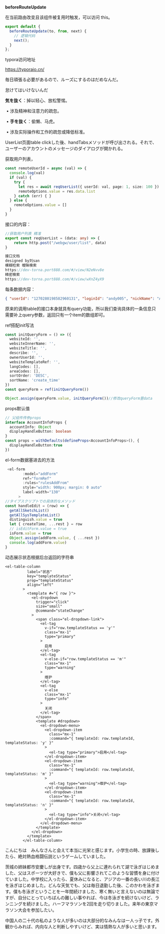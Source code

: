 **beforeRouteUpdate**



在当前路由改变且该组件被复用时触发，可以访问 this。

```javascript
export default {
  beforeRouteUpdate(to, from, next) {
    // 逻辑代码
    next();
  }
};
```

typora访问地址

https://typoraio.cn/



毎日頑張る必要があるので、ルーズにするのはだめなんだ。

怠けてはいけないんだ



**気を抜く**：掉以轻心、放松警惕。

​	•	涉及精神和注意力的疏忽。

​	•	**手を抜く**：偷懒、马虎。

​	•	涉及实际操作和工作的疏忽或降低标准。





UserList页面table clickした後、handTabsメソッドが呼び出される。それで、ユーザーのアカウントのメッセージのダイアログが開かれる。

获取用户列表，

```typescript
const remoteUserId = async (val) => {
  console.log(val)
  if (val) {
    try {
      let res = await reqUserList({ userId: val, page: 1, size: 100 })
      remoteOptions.value = res.data.list
    } catch (err) { }
  } else {
    remoteOptions.value = []
  }
}
```

接口的内容：

```ts
//获取用户列表 精准
export const reqUserList = (data: any) => {
    return http.post("/webgw/user/list", data)
}

接口文档
designed by刘san
模糊检索 曖昧検索
https://dev-torna.port888.com/#/view/N2eNvv8e
精密検索
https://dev-torna.port888.com/#/view/wXnZ4yX9
```



每条数据内容：

```json
{ "userId": "1270280198582960131", "loginId": "andy005", "nickName": "Andy005", "regTime": 1722900000000, "userLevel": 1, "userStatus": "y", "userType": "u", "isAgent": "n", "parentId": "0", "parentLoginId": "", "parentNickName": "", "isFrontUser": "n", "teamStatus": "", "regIP": "", "innerDistribution": "", "innerTags": "", "userMemo": "不要删除-不要修改-前端开发使用-andy", "upperMemo": "", "kolMemo": "", "sysMemo": "不要删除-不要修改-前端开发使用-andy", "mobileCountryCode": "81", "mobile": "07******321", "mobileShortcut": "0721", "email": "", "regChannel": "", "regFrom": "", "regPromotionCode": "", "gender": "m", "lang": "", "lastLoginTime": 3600000, "lastLoginIP": "", "isAuthentication": "n", "isMobileAuthentication": "n", "isKyc": "n", "isBot": "n", "accountType": "p", "idcCode": "", "isBackendUser": "n", "avatar": "", "kolUserId": "1270280198582960131", "directSubCnt": 0, "totalTeamCnt": 0 }
```

原来的调用table的接口本身就具有query功能，所以我们查询具体的一条信息只需要补上query参数，返回只有一个item的数组即可。



ref搭配init写法

```ts
const initQueryForm = () => ({
  websiteId: '',
  websiteInnerName: '',
  websiteTitle: '',
  describe: '',
  ownerUserId: '',
  websiteTemplateRef: '',
  langCodes: [],
  areaCodes: [],
  sortOrder: 'DESC',
  sortName: 'create_time'
})
const queryForm = ref(initQueryForm())

Object.assign(queryForm.value, initQueryForm())//修改queryForm里data
```

props默认值

```ts
// 父组件传参props
interface AccountInfoProps {
  accountInfo: Object
  displayHandleButton: boolean
}
const props = withDefaults(defineProps<AccountInfoProps>(), {
  displayHandleButton:true
})
```

el-form数据塞进去的方法

```ts
 <el-form
        :model="addForm"
        ref="formRef"
        :rules="rulesAddFrom"
        style="width: 900px; margin: 0 auto"
        label-width="130"
      >
//タイプスクリプトでの具体的なメソッド
const handleEdit = (row) => {
  getAllSketchList()
  getAllSysTemplateList()
  distinguish.value = true
  let { createTime, ...rest } = row
  // isEditForm.value = true
  isForm.value = true
  Object.assign(addForm.value, { ...rest })
  console.log(addForm.value)
}
```

动态展示状态根据后台返回的字符串

```vue
<el-table-column
          label="状态"
          key="templateStatus"
          prop="templateStatus"
          align="left"
        >
          <template #="{ row }">
            <el-dropdown
              trigger="click"
              size="small"
              @command="stateChange"
            >
              <span class="el-dropdown-link">
                <el-tag
                  v-if="row.templateStatus == 'y'"
                  class="mx-1"
                  type="primary"
                >
                  启用
                </el-tag>
                <el-tag
                  v-else-if="row.templateStatus == 'm'"
                  class="mx-1"
                  type="warning"
                >
                  维护
                </el-tag>
                <el-tag
                  v-else
                  class="mx-1"
                  type="info"
                >
                  关闭
                </el-tag>
              </span>
              <template #dropdown>
                <el-dropdown-menu>
                  <el-dropdown-item
                    class="mx-1"
                    :command="{ templateId: row.templateId, templateStatus: 'y' }"
                  >
                    <el-tag type="primary">启用</el-tag>
                  </el-dropdown-item>
                  <el-dropdown-item
                    class="mx-1"
                    :command="{ templateId: row.templateId, templateStatus: 'm' }"
                  >
                    <el-tag type="warning">维护</el-tag>
                  </el-dropdown-item>
                  <el-dropdown-item
                    class="mx-1"
                    :command="{ templateId: row.templateId, templateStatus: 'n' }"
                  >
                    <el-tag type="info">关闭</el-tag>
                  </el-dropdown-item>
                </el-dropdown-menu>
              </template>
            </el-dropdown>
          </template>
        </el-table-column>
```





こんにちは　みんなさんと会えて本当に光栄と感じます。小学生の時、放課後したら、絶対熱血格闘伝説というゲームしていました。

茨城の姉妹都市安慶しが出身です。四歳から父上に連れられて湖で泳ぎはじめました、父はスポーツが大好きで、僕も父に影響されてこのような習慣を身に付けていました。中学校に入ったら、夏休みになると、アジアの一番の長い川の長江を泳ぎはじめました。どんな天気でも、父は毎日退勤した後、このかわを泳ぎます。僕も冬泳ぎということを一年間続けました、寒く無いと言えないのは無論ですが、自分にとっていちばんの難しい事やれば、今は冬泳ぎを続けないけど、ランニングを続けました。ハーフマラソンを2回を走り切りました。来年の東京マラソン大会を参加したい。

中国人の二十代の私のような人が多いのは大部分的なみんなは一人っ子です。外観からみれば、内向な人と判断しやすいけど、実は情熱な人が多いと思います。

